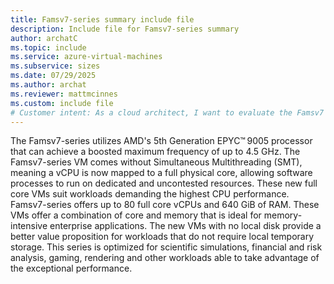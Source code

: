 ```yaml
---
title: Famsv7-series summary include file
description: Include file for Famsv7-series summary
author: archatC
ms.topic: include
ms.service: azure-virtual-machines
ms.subservice: sizes
ms.date: 07/29/2025
ms.author: archat
ms.reviewer: mattmcinnes
ms.custom: include file
# Customer intent: As a cloud architect, I want to evaluate the Famsv7 VM series specifications, so that I can determine if they meet the performance needs of our CPU-intensive workloads and optimize our compute costs.
---
```

The Famsv7-series utilizes AMD's 5th Generation EPYC™ 9005 processor that can achieve a boosted maximum frequency of up to 4.5 GHz. The Famsv7-series VM comes without Simultaneous Multithreading (SMT), meaning a vCPU is now mapped to a full physical core, allowing software processes to run on dedicated and uncontested resources. These new full core VMs suit workloads demanding the highest CPU performance. Famsv7-series offers up to 80 full core vCPUs and 640 GiB of RAM. These VMs offer a combination of core and memory that is ideal for memory-intensive enterprise applications. The new VMs with no local disk provide a better value proposition for workloads that do not require local temporary storage. This series is optimized for scientific simulations, financial and risk analysis, gaming, rendering and other workloads able to take advantage of the exceptional performance. 
